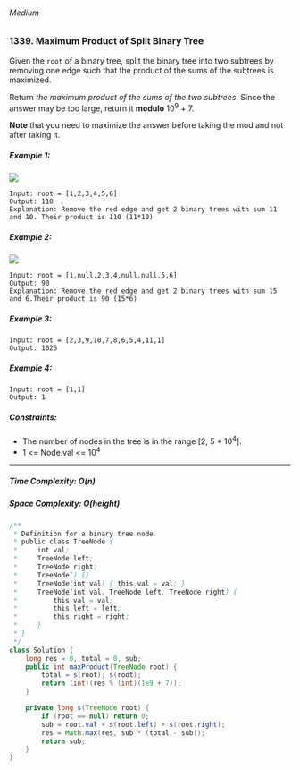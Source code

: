 ###### Medium

### 1339. Maximum Product of Split Binary Tree

Given the `root` of a binary tree, split the binary tree into two subtrees by removing one edge such that the product of the sums of the subtrees is maximized.

Return _the maximum product of the sums of the two subtrees_. Since the answer may be too large, return it **modulo** 10<sup>9</sup> + 7.

**Note** that you need to maximize the answer before taking the mod and not after taking it.

 

##### Example 1:
![](https://assets.leetcode.com/uploads/2020/01/21/sample_1_1699.png)
```
Input: root = [1,2,3,4,5,6]
Output: 110
Explanation: Remove the red edge and get 2 binary trees with sum 11 and 10. Their product is 110 (11*10)
```
##### Example 2:
![](https://assets.leetcode.com/uploads/2020/01/21/sample_2_1699.png)
```
Input: root = [1,null,2,3,4,null,null,5,6]
Output: 90
Explanation: Remove the red edge and get 2 binary trees with sum 15 and 6.Their product is 90 (15*6)
```
##### Example 3:
```
Input: root = [2,3,9,10,7,8,6,5,4,11,1]
Output: 1025
```
##### Example 4:
```
Input: root = [1,1]
Output: 1
``` 

##### Constraints:

- The number of nodes in the tree is in the range [2, 5 * 10<sup>4</sup>].
- 1 <= Node.val <= 10<sup>4</sup>

***

##### Time Complexity: O(n)
##### Space Complexity: O(height)

```java
/**
 * Definition for a binary tree node.
 * public class TreeNode {
 *     int val;
 *     TreeNode left;
 *     TreeNode right;
 *     TreeNode() {}
 *     TreeNode(int val) { this.val = val; }
 *     TreeNode(int val, TreeNode left, TreeNode right) {
 *         this.val = val;
 *         this.left = left;
 *         this.right = right;
 *     }
 * }
 */
class Solution {
    long res = 0, total = 0, sub;
    public int maxProduct(TreeNode root) {
        total = s(root); s(root);
        return (int)(res % (int)(1e9 + 7));
    }

    private long s(TreeNode root) {
        if (root == null) return 0;
        sub = root.val + s(root.left) + s(root.right);
        res = Math.max(res, sub * (total - sub));
        return sub;
    }
}
```
